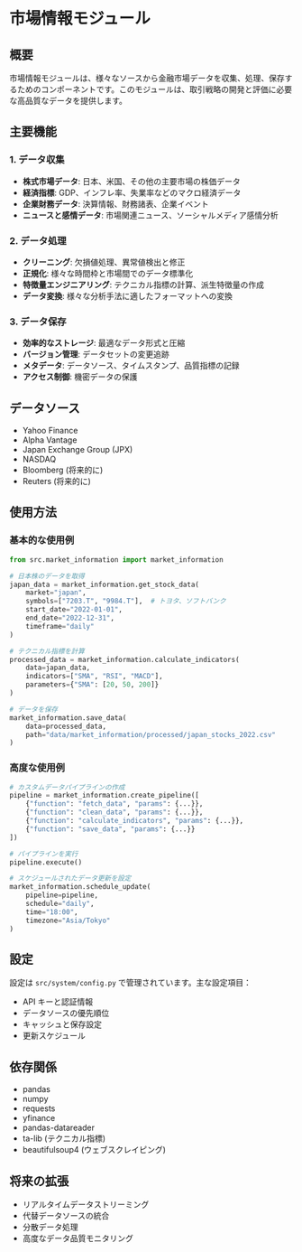 # 市場情報モジュール

## 概要
市場情報モジュールは、様々なソースから金融市場データを収集、処理、保存するためのコンポーネントです。このモジュールは、取引戦略の開発と評価に必要な高品質なデータを提供します。

## 主要機能

### 1. データ収集
- **株式市場データ**: 日本、米国、その他の主要市場の株価データ
- **経済指標**: GDP、インフレ率、失業率などのマクロ経済データ
- **企業財務データ**: 決算情報、財務諸表、企業イベント
- **ニュースと感情データ**: 市場関連ニュース、ソーシャルメディア感情分析

### 2. データ処理
- **クリーニング**: 欠損値処理、異常値検出と修正
- **正規化**: 様々な時間枠と市場間でのデータ標準化
- **特徴量エンジニアリング**: テクニカル指標の計算、派生特徴量の作成
- **データ変換**: 様々な分析手法に適したフォーマットへの変換

### 3. データ保存
- **効率的なストレージ**: 最適なデータ形式と圧縮
- **バージョン管理**: データセットの変更追跡
- **メタデータ**: データソース、タイムスタンプ、品質指標の記録
- **アクセス制御**: 機密データの保護

## データソース
- Yahoo Finance
- Alpha Vantage
- Japan Exchange Group (JPX)
- NASDAQ
- Bloomberg (将来的に)
- Reuters (将来的に)

## 使用方法

### 基本的な使用例
```python
from src.market_information import market_information

# 日本株のデータを取得
japan_data = market_information.get_stock_data(
    market="japan",
    symbols=["7203.T", "9984.T"],  # トヨタ、ソフトバンク
    start_date="2022-01-01",
    end_date="2022-12-31",
    timeframe="daily"
)

# テクニカル指標を計算
processed_data = market_information.calculate_indicators(
    data=japan_data,
    indicators=["SMA", "RSI", "MACD"],
    parameters={"SMA": [20, 50, 200]}
)

# データを保存
market_information.save_data(
    data=processed_data,
    path="data/market_information/processed/japan_stocks_2022.csv"
)
```

### 高度な使用例
```python
# カスタムデータパイプラインの作成
pipeline = market_information.create_pipeline([
    {"function": "fetch_data", "params": {...}},
    {"function": "clean_data", "params": {...}},
    {"function": "calculate_indicators", "params": {...}},
    {"function": "save_data", "params": {...}}
])

# パイプラインを実行
pipeline.execute()

# スケジュールされたデータ更新を設定
market_information.schedule_update(
    pipeline=pipeline,
    schedule="daily",
    time="18:00",
    timezone="Asia/Tokyo"
)
```

## 設定
設定は `src/system/config.py` で管理されています。主な設定項目：
- API キーと認証情報
- データソースの優先順位
- キャッシュと保存設定
- 更新スケジュール

## 依存関係
- pandas
- numpy
- requests
- yfinance
- pandas-datareader
- ta-lib (テクニカル指標)
- beautifulsoup4 (ウェブスクレイピング)

## 将来の拡張
- リアルタイムデータストリーミング
- 代替データソースの統合
- 分散データ処理
- 高度なデータ品質モニタリング